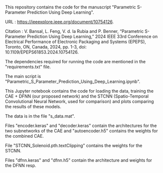 This repository contains the code for the manuscript "Parametric S-Parameter Prediction Using Deep Learning".

URL : https://ieeexplore.ieee.org/document/10754126.

Citation : V. Bansal, L. Feng, V. d. la Rubia and P. Benner, “Parametric S-Parameter Prediction Using Deep Learning,”  2024 IEEE 33rd Conference on Electrical Performance of Electronic Packaging and Systems (EPEPS), Toronto, ON, Canada, 2024, pp. 1-3, doi: 10.1109/EPEPS61853.2024.10754126.

The dependencies required for running the code are mentioned in the "requirements.txt" file.

The main script is "Parametric_S_Parameter_Prediction_Using_Deep_Learning.ipynb". 

This Jupyter notebook contains the code for loading the data, training the CAE + DFNN (our proposed network) and the STCNN (Spatio-Temporal Convolutional Neural Network, used for comparison) and plots comparing the results of these models.

The data is in the file "s_data.mat".

Files "encoder.keras" and "decoder.keras" contain the architectures for the two subnetworks of the CAE and "autoencoder.h5" contains the weights for the combined CAE.

File "STCNN_Solenoid.pth.textClipping" contains the weights for the STCNN.

Files "dfnn.keras" and "dfnn.h5" contain the architecture and weights for the DFNN resp.


